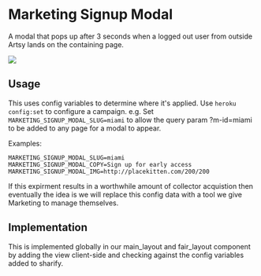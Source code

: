 # Marketing Signup Modal

A modal that pops up after 3 seconds when a logged out user from outside Artsy lands on the containing page.

![](https://cloud.githubusercontent.com/assets/1022172/20072470/8735dfe4-a4f6-11e6-9364-6e05c42bf304.jpg)

## Usage

This uses config variables to determine where it's applied. Use `heroku config:set` to configure a campaign. e.g. Set `MARKETING_SIGNUP_MODAL_SLUG=miami` to allow the query param ?m-id=miami to be added to any page for a modal to appear.

Examples:

````
MARKETING_SIGNUP_MODAL_SLUG=miami
MARKETING_SIGNUP_MODAL_COPY=Sign up for early access
MARKETING_SIGNUP_MODAL_IMG=http://placekitten.com/200/200
````

If this expirment results in a worthwhile amount of collector acquistion then eventually the idea is we will replace this config data with a tool we give Marketing to manage themselves.

## Implementation

This is implemented globally in our main_layout and fair_layout component by adding the view client-side and checking against the config variables added to sharify.
